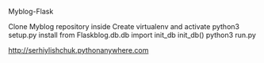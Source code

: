 Myblog-Flask

Clone Myblog repository inside
Create virtualenv and activate
python3 setup.py install
from Flaskblog.db.db import init_db
init_db()
python3 run.py


http://serhiylishchuk.pythonanywhere.com
